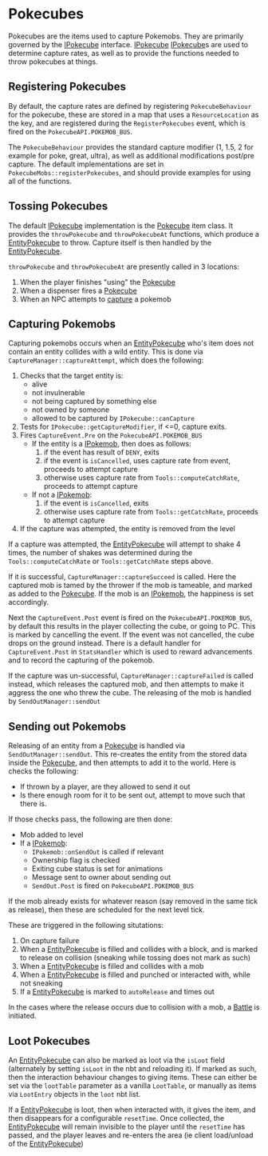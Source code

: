 # Pokecubes

Pokecubes are the items used to capture Pokemobs. They are primarily governed by the [IPokecube](../src/main/java/pokecube/api/items/IPokecube.java) interface.
[IPokecube](../src/main/java/pokecube/api/items/IPokecube.java)
[IPokecube](../src/main/java/pokecube/api/items/IPokecube.java)s are used to determine capture rates, as well as to provide the functions needed to throw pokecubes at things.

## Registering Pokecubes

By default, the capture rates are defined by registering `PokecubeBehaviour` for the pokecube, these are stored in a map that uses a `ResourceLocation` as the key, and are registered during the `RegisterPokecubes` event, which is fired on the `PokecubeAPI.POKEMOB_BUS`.

The `PokecubeBehaviour` provides the standard capture modifier (1, 1.5, 2 for example for poke, great, ultra), as well as additional modifications post/pre capture. The default implementations are set in `PokecubeMobs::registerPokecubes`, and should provide examples for using all of the functions.

## Tossing Pokecubes

The default [IPokecube](../src/main/java/pokecube/api/items/IPokecube.java) implementation is the [Pokecube](../src/main/java/pokecube/core/items/pokecubes/Pokecube.java) item class. It provides the `throwPokecube` and `throwPokecubeAt` functions, which produce a [EntityPokecube](../src/main/java/pokecube/core/entity/pokecubes/EntityPokecube.java) to throw. Capture itself is then handled by the [EntityPokecube](../src/main/java/pokecube/core/entity/pokecubes/EntityPokecube.java).

`throwPokecube` and `throwPokecubeAt` are presently called in 3 locations: 

1. When the player finishes "using" the [Pokecube](../src/main/java/pokecube/core/items/pokecubes/Pokecube.java)
2. When a dispenser fires a [Pokecube](../src/main/java/pokecube/core/items/pokecubes/Pokecube.java)
3. When an NPC attempts to [capture](npcs.md#trainer-combat-ai) a pokemob

## Capturing Pokemobs

Capturing pokemobs occurs when an [EntityPokecube](../src/main/java/pokecube/core/entity/pokecubes/EntityPokecube.java) who's item does not contain an entity collides with a wild entity. This is done via `CaptureManager::captureAttempt`, which does the following:

1.  Checks that the target entity is:
    -   alive
    -   not invulnerable
    -   not being captured by something else
    -   not owned by someone
    -   allowed to be captured by `IPokecube::canCapture`
2.  Tests for `IPokecube::getCaptureModifier`, if <=0, capture exits.
3.  Fires `CaptureEvent.Pre` on the `PokecubeAPI.POKEMOB_BUS`
    -  If the entity is a [IPokemob](../src/main/java/pokecube/api/entity/pokemob/IPokemob.java), then does as follows:
        1.  if the event has result of `DENY`, exits
        2.  if the event is `isCancelled`, uses capture rate from event, proceeds to attempt capture
        3.  otherwise uses capture rate from `Tools::computeCatchRate`, proceeds to attempt capture
    -   If not a [IPokemob](../src/main/java/pokecube/api/entity/pokemob/IPokemob.java):
        1.  if the event is `isCancelled`, exits
        2.  otherwise uses capture rate from `Tools::getCatchRate`, proceeds to attempt capture
4.  If the capture was attempted, the entity is removed from the level

If a capture was attempted, the [EntityPokecube](../src/main/java/pokecube/core/entity/pokecubes/EntityPokecube.java) will attempt to shake 4 times, the number of shakes was determined during the `Tools::computeCatchRate` or `Tools::getCatchRate` steps above.

If it is successful, `CaptureManager::captureSucceed` is called. Here the captured mob is tamed by the thrower if the mob is tameable, and marked as added to the [Pokecube](../src/main/java/pokecube/core/items/pokecubes/Pokecube.java). If the mob is an [IPokemob](../src/main/java/pokecube/api/entity/pokemob/IPokemob.java), the happiness is set accordingly.

Next the `CaptureEvent.Post` event is fired on the `PokecubeAPI.POKEMOB_BUS`, by default this results in the player collecting the cube, or going to PC. This is marked by cancelling the event. If the event was not cancelled, the cube drops on the ground instead. There is a default handler for `CaptureEvent.Post` in `StatsHandler` which is used to reward advancements and to record the capturing of the pokemob.

If the capture was un-successful, `CaptureManager::captureFailed` is called instead, which releases the captured mob, and then attempts to make it aggress the one who threw the cube. The releasing of the mob is handled by `SendOutManager::sendOut`

## Sending out Pokemobs

Releasing of an entity from a [Pokecube](../src/main/java/pokecube/core/items/pokecubes/Pokecube.java) is handled via `SendOutManager::sendOut`. This re-creates the entity from the stored data inside the [Pokecube](../src/main/java/pokecube/core/items/pokecubes/Pokecube.java), and then attempts to add it to the world. Here is checks the following:

-   If thrown by a player, are they allowed to send it out
-   Is there enough room for it to be sent out, attempt to move such that there is.

If those checks pass, the following are then done:

-   Mob added to level
-   If a [IPokemob](../src/main/java/pokecube/api/entity/pokemob/IPokemob.java):
    -   `IPokemob::onSendOut` is called if relevant
    -   Ownership flag is checked
    -   Exiting cube status is set for animations
    -   Message sent to owner about sending out
    -   `SendOut.Post` is fired on `PokecubeAPI.POKEMOB_BUS`

If the mob already exists for whatever reason (say removed in the same tick as release), then these are scheduled for the next level tick.

These are triggered in the following situtations:

1.  On capture failure
2.  When a [EntityPokecube](../src/main/java/pokecube/core/entity/pokecubes/EntityPokecube.java) is filled and collides with a block, and is marked to release on collision (sneaking while tossing does not mark as such)
3.  When a [EntityPokecube](../src/main/java/pokecube/core/entity/pokecubes/EntityPokecube.java) is filled and collides with a mob
4.  When a [EntityPokecube](../src/main/java/pokecube/core/entity/pokecubes/EntityPokecube.java) is filled and punched or interacted with, while not sneaking
5.  If a [EntityPokecube](../src/main/java/pokecube/core/entity/pokecubes/EntityPokecube.java) is marked to `autoRelease` and times out

In the cases where the release occurs due to collision with a mob, a [Battle](../src/main/java/pokecube/api/moves/Battle.java) is initiated.

## Loot Pokecubes

An [EntityPokecube](../src/main/java/pokecube/core/entity/pokecubes/EntityPokecube.java) can also be marked as loot via the `isLoot` field (alternately by setting `isLoot` in the nbt and reloading it). If marked as such, then the interaction behaviour changes to giving items. These can either be set via the `lootTable` parameter as a vanilla `LootTable`, or manually as items via `LootEntry` objects in the `loot` nbt list. 

If a [EntityPokecube](../src/main/java/pokecube/core/entity/pokecubes/EntityPokecube.java) is loot, then when interacted with, it gives the item, and then disappears for a configurable `resetTime`. Once collected, the [EntityPokecube](../src/main/java/pokecube/core/entity/pokecubes/EntityPokecube.java) will remain invisible to the player until the `resetTime` has passed, and the player leaves and re-enters the area (ie client load/unload of the [EntityPokecube](../src/main/java/pokecube/core/entity/pokecubes/EntityPokecube.java))